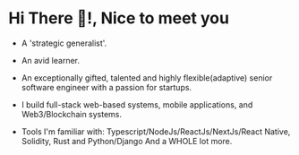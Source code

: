 <h1>Hi There 👋!, Nice to meet you</h1>

- A 'strategic generalist'.
- An avid learner. 
- An exceptionally gifted, talented and highly flexible(adaptive) senior software engineer with a passion for startups.

- I build full-stack web-based systems, mobile applications, and Web3/Blockchain systems.

- Tools I'm familiar with: Typescript/NodeJs/ReactJs/NextJs/React Native, Solidity, Rust and Python/Django And a WHOLE lot more. 


